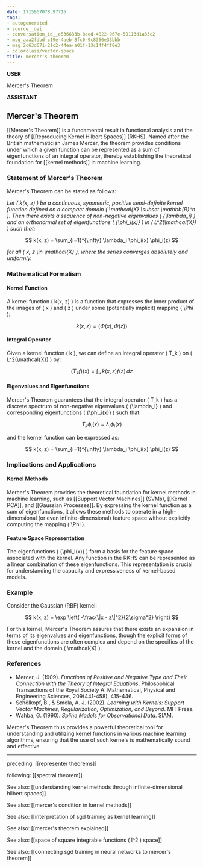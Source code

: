 ```yaml
---
date: 1715967078.97715
tags:
- autogenerated
- source__oai
- conversation_id__e536633b-8eed-4822-967e-58113d1a33c2
- msg_aaa2fdbd-c19e-4aeb-8fc0-9c8366e33bbb
- msg_2c63d671-21c2-44ea-a01f-13c14f4ff0e3
- colorclass/vector-space
title: mercer's theorem
---
```


**USER**

Mercer's Theorem


**ASSISTANT**

## Mercer's Theorem

[[Mercer's Theorem]] is a fundamental result in functional analysis and the theory of [[Reproducing Kernel Hilbert Spaces]] (RKHS). Named after the British mathematician James Mercer, the theorem provides conditions under which a given function can be represented as a sum of eigenfunctions of an integral operator, thereby establishing the theoretical foundation for [[kernel methods]] in machine learning.

### Statement of Mercer's Theorem

Mercer's Theorem can be stated as follows:

*Let \( k(x, z) \) be a continuous, symmetric, positive semi-definite kernel function defined on a compact domain \( \mathcal{X} \subset \mathbb{R}^n \). Then there exists a sequence of non-negative eigenvalues \( \{\lambda_i\} \) and an orthonormal set of eigenfunctions \( \{\phi_i(x)\} \) in \( L^2(\mathcal{X}) \) such that:*

$$
k(x, z) = \sum_{i=1}^{\infty} \lambda_i \phi_i(x) \phi_i(z)
$$

*for all \( x, z \in \mathcal{X} \), where the series converges absolutely and uniformly.*

### Mathematical Formalism

#### Kernel Function

A kernel function \( k(x, z) \) is a function that expresses the inner product of the images of \( x \) and \( z \) under some (potentially implicit) mapping \( \Phi \):

$$
k(x, z) = \langle \Phi(x), \Phi(z) \rangle
$$

#### Integral Operator

Given a kernel function \( k \), we can define an integral operator \( T_k \) on \( L^2(\mathcal{X}) \) by:

$$
(T_k f)(x) = \int_{\mathcal{X}} k(x, z) f(z) \, dz
$$

#### Eigenvalues and Eigenfunctions

Mercer's Theorem guarantees that the integral operator \( T_k \) has a discrete spectrum of non-negative eigenvalues \( \{\lambda_i\} \) and corresponding eigenfunctions \( \{\phi_i(x)\} \) such that:

$$
T_k \phi_i(x) = \lambda_i \phi_i(x)
$$

and the kernel function can be expressed as:

$$
k(x, z) = \sum_{i=1}^{\infty} \lambda_i \phi_i(x) \phi_i(z)
$$

### Implications and Applications

#### Kernel Methods

Mercer's Theorem provides the theoretical foundation for kernel methods in machine learning, such as [[Support Vector Machines]] (SVMs), [[Kernel PCA]], and [[Gaussian Processes]]. By expressing the kernel function as a sum of eigenfunctions, it allows these methods to operate in a high-dimensional (or even infinite-dimensional) feature space without explicitly computing the mapping \( \Phi \).

#### Feature Space Representation

The eigenfunctions \( \{\phi_i(x)\} \) form a basis for the feature space associated with the kernel. Any function in the RKHS can be represented as a linear combination of these eigenfunctions. This representation is crucial for understanding the capacity and expressiveness of kernel-based models.

### Example

Consider the Gaussian (RBF) kernel:

$$
k(x, z) = \exp \left( -\frac{\|x - z\|^2}{2\sigma^2} \right)
$$

For this kernel, Mercer's Theorem assures that there exists an expansion in terms of its eigenvalues and eigenfunctions, though the explicit forms of these eigenfunctions are often complex and depend on the specifics of the kernel and the domain \( \mathcal{X} \).

### References

- Mercer, J. (1909). *Functions of Positive and Negative Type and Their Connection with the Theory of Integral Equations*. Philosophical Transactions of the Royal Society A: Mathematical, Physical and Engineering Sciences, 209(441-458), 415-446.
- Schölkopf, B., & Smola, A. J. (2002). *Learning with Kernels: Support Vector Machines, Regularization, Optimization, and Beyond*. MIT Press.
- Wahba, G. (1990). *Spline Models for Observational Data*. SIAM.

Mercer's Theorem thus provides a powerful theoretical tool for understanding and utilizing kernel functions in various machine learning algorithms, ensuring that the use of such kernels is mathematically sound and effective.


---

preceding: [[representer theorems]]  


following: [[spectral theorem]]

See also: [[understanding kernel methods through infinite-dimensional hilbert spaces]]


See also: [[mercer's condition in kernel methods]]


See also: [[interpretation of sgd training as kernel learning]]


See also: [[mercer's theorem explained]]


See also: [[space of square integrable functions ( l^2 ) space]]


See also: [[connecting sgd training in neural networks to mercer's theorem]]